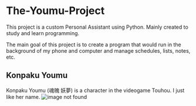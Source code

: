 # The-Youmu-Project

This project is a custom Personal Assistant using Python. Mainly created to study and learn programming.

The main goal of this project is to create a program that would run in the background of my phone and computer and manage schedules, lists, notes, etc.

## Konpaku Youmu

Konpaku Youmu (魂魄 妖夢) is a character in the videogame Touhou. I just like her name.
![image not found](http://www.tapeciarnia.pl/tapety/normalne/243122_touhou_konpaku_youmu.jpg "Konpaku Youmu")